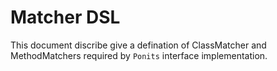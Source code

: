 # Matcher DSL

This document discribe give a defination of ClassMatcher and MethodMatchers required by `Ponits` interface implementation.
